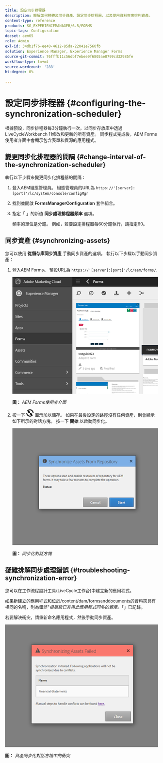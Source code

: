 ```yaml
---
title: 設定同步排程器
description: 瞭解如何移轉及同步資產、設定同步排程器，以及使用資料夾來排列資產。
content-type: reference
products: SG_EXPERIENCEMANAGER/6.5/FORMS
topic-tags: Configuration
docset: aem65
role: Admin
exl-id: 34db1f76-ee40-4612-85da-22041e7560fb
solution: Experience Manager, Experience Manager Forms
source-git-commit: 76fffb11c56dbf7ebee9f6805ae0799cd32985fe
workflow-type: tm+mt
source-wordcount: '288'
ht-degree: 0%

---
```


# 設定同步排程器 {#configuring-the-synchronization-scheduler}

根據預設，同步排程器每3分鐘執行一次，以同步存放庫中透過LiveCycleWorkbench 11修改和更新的所有資產。 同步程式完成後，AEM Forms使用者介面中會顯示包含表單和資源的應用程式。

## 變更同步化排程器的間隔 {#change-interval-of-the-synchronization-scheduler}

執行以下步驟來變更同步化排程器的間隔：

1. 登入AEM組態管理員。 組態管理員的URL為 `https://'[server]:[port]'/lc/system/console/configMgr`

1. 找到並開啟 **FormsManagerConfiguration** 套件組合。

1. 指定「 」的新值 **同步處理排程器頻率** 選項。

   頻率的單位是分鐘。 例如，若要設定排程器每60分鐘執行，請指定60。

## 同步資產 {#synchronizing-assets}

您可以使用 **從儲存庫同步資產** 手動同步資產的選項。 執行以下步驟以手動同步資產：

1. 登入AEM Forms。 預設URL為 `https://'[server]:[port]'/lc/aem/forms/`.

   ![AEM Forms使用者介面](assets/aem_forms_ui.png)

   **圖：** *AEM Forms使用者介面*

1. 按一下 ![aem6forms_sync](assets/aem6forms_sync.png) 圖示加以儲存。 如果在最後設定的路徑沒有任何資產，則會顯示如下所示的對話方塊。 按一下 **開始** 以啟動同步化。

   ![同步化對話方塊](assets/migrate-and-syncronize.png)

   **圖：** *同步化對話方塊*

## 疑難排解同步處理錯誤 {#troubleshooting-synchronization-error}

您可以在工作流程設計工具(LiveCycle工作台)中建立新的應用程式。

如果新建立的應用程式和位於/content/dam/formsanddocuments的資料夾具有相同的名稱，則為錯誤&quot;*根層級已有與此應用程式同名的資產。*「」已記錄。

若要解決衝突，請重新命名應用程式，然後手動同步資產。

![資產同步化對話方塊中的衝突](assets/sync-conflict.png)

**圖：** *資產同步化對話方塊中的衝突*
